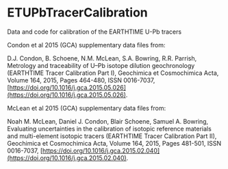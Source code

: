 # ETUPbTracerCalibration

Data and code for calibration of the EARTHTIME U-Pb tracers

Condon et al 2015 (GCA) supplementary data files from: 

D.J. Condon, B. Schoene, N.M. McLean, S.A. Bowring, R.R. Parrish,
Metrology and traceability of U–Pb isotope dilution geochronology (EARTHTIME Tracer Calibration Part I),
Geochimica et Cosmochimica Acta,
Volume 164,
2015,
Pages 464-480,
ISSN 0016-7037,
[https://doi.org/10.1016/j.gca.2015.05.026](https://doi.org/10.1016/j.gca.2015.05.026).

McLean et al 2015 (GCA) supplementary data files from:

Noah M. McLean, Daniel J. Condon, Blair Schoene, Samuel A. Bowring,
Evaluating uncertainties in the calibration of isotopic reference materials and multi-element isotopic tracers (EARTHTIME Tracer Calibration Part II),
Geochimica et Cosmochimica Acta,
Volume 164,
2015,
Pages 481-501,
ISSN 0016-7037,
[https://doi.org/10.1016/j.gca.2015.02.040](https://doi.org/10.1016/j.gca.2015.02.040).